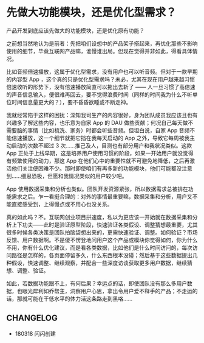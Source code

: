 # 先做大功能模块，还是优化型需求？

产品开发到底应该先做大的功能模块，还是优化原有功能？

之前想当然地认为是前者：先把咱们设想中的产品架子搭起来，再优化那些不影响使用的细节，毕竟互联网产品嘛，谁慢谁出局。但现在觉得并非如此，得看具体情况。

比如音频倍速播放，这属于优化型需求，没有用户也可以听音频。但对于一款早期的内容型 App ，这个真的只是优化型需求吗？未必，尤其在现在用户越来越习惯倍速收听的形势下，没有倍速播放简直可以拖出去斩了 —— 人一旦习惯了高倍速的声音信息输入，便很难再回去，要不觉得浪费时间（同样的时间我为什么不听单位时间信息量更大的？），要不昏昏欲睡或不断走神。

我就经常陷于这样的困扰：深知我司生产的内容很好，身为团队成员我应该且也有兴趣多了解这些内容，也乐意为自家 App 的 DAU 做些贡献；何况自己每天做不需要脑的事情（比如梳洗、家务）时都会听些音频。但坦白说，自家 App 音频不能倍速播放，这一个细节就把它挡在我每天启动的 App 之外，导致它每周被我主动启动的次数不超过 3 次……推己及人，目测也有部分用户和我状况类似。这款 App 正处于上线早期，这是培养用户使用习惯的阶段，如果一开始用户就没觉得有频繁使用的动力，那这 App 在他们心中的重要性就不可避免地降低，之后再激活他们关注便困难不少。那时即使咱们有再多新的功能模块，他们可能都没注意到……细思恐极，但愿和我情况类似的用户较少吧。

App 使用数据采集和分析也类似。团队开发资源紧张，所以数据需求总被排在功能需求之后。乍一看挺合理的：对外的事情最重要嘛，数据采集和分析，用户又不能直接感受到，上得慢点或不用心也没关系。

真的如此吗？不。互联网创业项目拼速度，私以为更应该一开始就在数据采集和分析上下功夫——此时是验证原型阶段，快速验证各类假设、调整猜想最重要，尤其很多时候各类决策是团队拍脑袋想出来的，更需快速验证、调整。如何验证？市场反馈、用户数据啊。不是傻不愣登地问用户这个产品或模块你觉得如何，你为什么不用，你有什么优化建议，而是看各类数据，比如他们是什么时间访问的，每次访问路径是怎样的，各页面停留多久，什么东西根本没碰；然后基于这些数据提出几种假设，快速调整、继续观察，并配合一些深度访谈获取更多用户数据，继续猜想、调整、验证。

如此，若数据功能跟不上，有何后果？幸运点的话，即使团队没有那么多用户数据，也眼光犀利如乔帮主，洞察用户心思，拿出令用户爱不释手的产品；不走运的话，那就可能在干低水平的体力活这条路走到黑咯……


## CHANGELOG  

- 180318 闪闪创建

